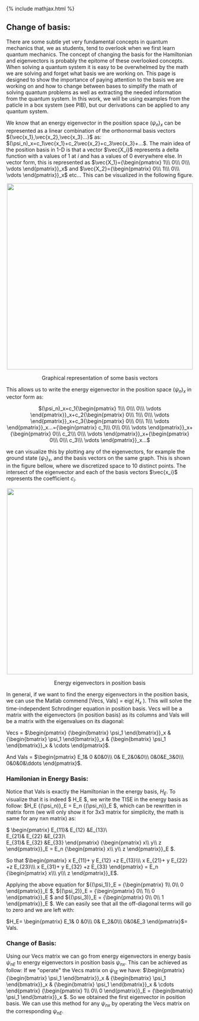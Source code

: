 {% include mathjax.html %}

## Change of basis:

There are some subtle yet very fundamental concepts in quantum mechanics that, we as students, tend to overlook when we first learn quantum mechanics. The concept of changing the basis for the Hamiltonian and eigenvectors is probably the epitome of these overlooked concepts. When solving a quantum system it is easy to be overwhelmed by the math we are solving and forget what basis we are working on. 
This page is designed to show the importance of paying attention to the basis we are working on and how to change between bases to simplify the math of solving quantum problems as well as extracting the needed information from the quantum system. In this work, we will be using examples from the paticle in a box system (see PIB), but our derivations can be applied to any quantum system.

We know that an energy eigenvector in the position space $(\psi_n)_x$ can be represented as a linear combination of the orthonormal basis vectors ${\vec{x_1},\vec{x_2},\vec{x_3}...}$ as: $(\psi_n)_x=c_1\vec{x_1}+c_2\vec{x_2}+c_3\vec{x_3}+...$.
The main idea of the position basis in 1-D is that a vector $\vec{X_i}$  represents a delta function with a values of $1$ at $i$ and has a values of $0$ everywhere else. In vector form, this is represented as $\vec{X_1}={\begin{pmatrix} 1\\\ 0\\\ 0\\\ \vdots \end{pmatrix}}_x$ and $\vec{X_2}={\begin{pmatrix} 0\\\ 1\\\ 0\\\ \vdots \end{pmatrix}}_x$ etc... This can be visualized in the following figure.

<p align="center">
  <img src="https://user-images.githubusercontent.com/35305574/35716147-d57ce0c8-07a4-11e8-95c0-6e951cf81814.jpg" width="500">
</p>
<p align="center"> Graphical representation of some basis vectors </p>

This allows us to write the energy eigenvector in the position space $(\psi_n)_x$ in vector form as:

<p align="center">
$(\psi_n)_x=c_1{\begin{pmatrix} 1\\\ 0\\\ 0\\\ \vdots \end{pmatrix}}_x+c_2{\begin{pmatrix} 0\\\ 1\\\ 0\\\ \vdots \end{pmatrix}}_x+c_3{\begin{pmatrix} 0\\\ 0\\\ 1\\\ \vdots \end{pmatrix}}_x...={\begin{pmatrix} c_1\\\ 0\\\ 0\\\ \vdots \end{pmatrix}}_x+{\begin{pmatrix} 0\\\ c_2\\\ 0\\\ \vdots \end{pmatrix}}_x+{\begin{pmatrix} 0\\\ 0\\\ c_3\\\ \vdots \end{pmatrix}}_x...$
</p>

we can visualize this by plotting any of the eigenvectors, for example the ground state $(\psi_1)_x$, and the basis vectors on the same graph. This is shown in the figure bellow, where we discretized space to 10 distinct points. The intersect of the eigenvector and each of the basis vectors $\vec{x_i}$ represents the coefficient $c_i$.

<p align="center">
  <img src="https://user-images.githubusercontent.com/35305574/35780329-9942a2b4-09a7-11e8-97b1-aeb6267c8684.jpg" width="500">
</p>
<p align="center"> Energy eigenvectors in position basis</p>

In general, if we want to find the energy eigenvectors in the position basis, we can use the Matlab commend [Vecs, Vals] = eig( $H_x$ ). This will solve the time-independent Schrodinger equation in position basis. 
Vecs will be a matrix with the eigenvectors (in position basis) as its columns and Vals will be a matrix with the eigenvalues on its diagonal:

Vecs = $\begin{pmatrix}
{\begin{bmatrix} \psi_1 \end{bmatrix}}_x &
{\begin{bmatrix} \psi_1 \end{bmatrix}}_x &
{\begin{bmatrix} \psi_1 \end{bmatrix}}_x &
\cdots
\end{pmatrix}$.

And Vals = $\begin{pmatrix}
E_1& 0 &0&0\\\
0& E_2&0&0\\\
0&0&E_3&0\\\ 
0&0&0&\ddots
\end{pmatrix}$.

### Hamilonian in Energy Basis:

Notice that Vals is exactly the Hamiltonian in the energy basis, $H_E$. To visualize that it is indeed $ H_E $, we write the TISE in the energy basis as follow:
$H_E {(\psi_n)}_E = E_n {(\psi_n)}_E $, which can be rewritten in matrix form (we will only show it for 3x3 matrix for simplicity, the math is same for any nxn matrix) as:

$ \begin{pmatrix}
E_{11}& E_{12} &E_{13}\\\
E_{21}& E_{22} &E_{23}\\\
E_{31}& E_{32} &E_{33}
\end{pmatrix} {\begin{pmatrix} x\\\ y\\\ z \end{pmatrix}}_E = E_n {\begin{pmatrix} x\\\ y\\\ z \end{pmatrix}}_E $.

So that $\begin{pmatrix}
x E_{11}+ y E_{12} +z E_{13}\\\
x E_{21}+ y E_{22} +z E_{23}\\\
x E_{31}+ y E_{32} +z E_{33}
\end{pmatrix} = E_n {\begin{pmatrix} x\\\ y\\\ z \end{pmatrix}}_E$.

Applying the above equation for ${(\psi_1)}_E = {\begin{pmatrix} 1\\\ 0\\\ 0 \end{pmatrix}}_E $, ${(\psi_2)}_E = {\begin{pmatrix} 0\\\ 1\\\ 0 \end{pmatrix}}_E $ and ${(\psi_3)}_E = {\begin{pmatrix} 0\\\ 0\\\ 1 \end{pmatrix}}_E $. 
We can easily see that all the off-diagonal terms will go to zero and we are left with:

$H_E=  \begin{pmatrix}
E_1& 0 &0\\\
0& E_2&0\\\
0&0&E_3
\end{pmatrix}$= Vals.

### Change of Basis:

Using our Vecs matrix we can go from energy eigenvectors in energy basis ${\psi_n}_E$ to energy eigenvectors in position basis ${\psi_n}_x$. This can be achieved as follow:
If we "operate" the Vecs matrix on ${\psi_1}_E$ we have:
$\begin{pmatrix}
{\begin{bmatrix} \psi_1 \end{bmatrix}}_x &
{\begin{bmatrix} \psi_1 \end{bmatrix}}_x &
{\begin{bmatrix} \psi_1 \end{bmatrix}}_x &
\cdots
\end{pmatrix} {\begin{pmatrix} 1\\\ 0\\\ 0 \end{pmatrix}}_E = {\begin{bmatrix} \psi_1 \end{bmatrix}}_x $. So we obtained the first eigenvector in position basis. We can use this method for any ${\psi_n}_x$ by operating the Vecs matrix on the corresponding ${\psi_n}_E$. 




